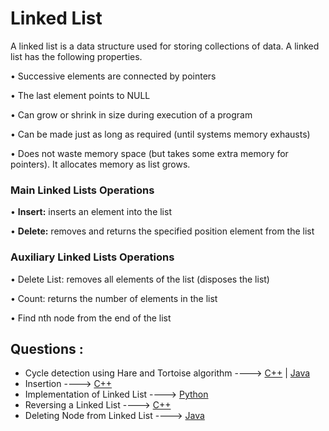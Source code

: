 # Linked List

A linked list is a data structure used for storing collections of data. A linked list has the following
properties.

• Successive elements are connected by pointers

• The last element points to NULL

• Can grow or shrink in size during execution of a program

• Can be made just as long as required (until systems memory exhausts)

• Does not waste memory space (but takes some extra memory for pointers). It allocates memory as list grows.

###  Main Linked Lists Operations

• **Insert:** inserts an element into the list

• **Delete:** removes and returns the specified position element from the list

### Auxiliary Linked Lists Operations

• Delete List: removes all elements of the list (disposes the list)

• Count: returns the number of elements in the list

• Find nth node from the end of the list

## Questions :

* Cycle detection using Hare and Tortoise algorithm ----> [C++](/Code/C++/CycleDetectLinkedList.cpp) | [Java](/Code/Java/Cycle_Detection_In_Linked_List.java)
* Insertion ----> [C++](/Code/C++/insertion_in_linked_list.cpp)
* Implementation of Linked List ----> [Python](/Code/Python/linked_list.py)
* Reversing a Linked List ----> [C++](/Code/C++/reverse_a_linked_list.cpp)
* Deleting Node from Linked List ----> [Java](/Code/Java/DeleteNodeFromLinkedList.java)
